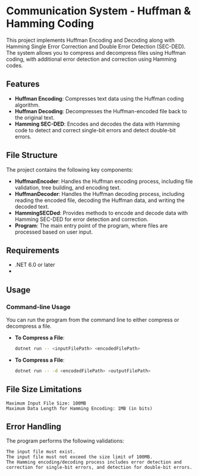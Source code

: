 # Communication System - Huffman & Hamming Coding

This project implements Huffman Encoding and Decoding along with Hamming Single Error Correction and Double Error Detection (SEC-DED). The system allows you to compress and decompress files using Huffman coding, with additional error detection and correction using Hamming codes.

## Features
- **Huffman Encoding**: Compresses text data using the Huffman coding algorithm.
- **Huffman Decoding**: Decompresses the Huffman-encoded file back to the original text.
- **Hamming SEC-DED**: Encodes and decodes the data with Hamming code to detect and correct single-bit errors and detect double-bit errors.

## File Structure
The project contains the following key components:
- **HuffmanEncoder**: Handles the Huffman encoding process, including file validation, tree building, and encoding text.
- **HuffmanDecoder**: Handles the Huffman decoding process, including reading the encoded file, decoding the Huffman data, and writing the decoded text.
- **HammingSECDed**: Provides methods to encode and decode data with Hamming SEC-DED for error detection and correction.
- **Program**: The main entry point of the program, where files are processed based on user input.

## Requirements
- .NET 6.0 or later
- 
## Usage

### Command-line Usage
You can run the program from the command line to either compress or decompress a file.

- **To Compress a File**:
  ```bash
  dotnet run -- <inputFilePath> <encodedFilePath>
  ```
  
- **To Compress a File**:
  ```bash
  dotnet run -- -d <encodedFilePath> <outputFilePath>
  ```
  
## File Size Limitations

    Maximum Input File Size: 100MB
    Maximum Data Length for Hamming Encoding: 1MB (in bits)

## Error Handling

The program performs the following validations:

    The input file must exist.
    The input file must not exceed the size limit of 100MB.
    The Hamming encoding/decoding process includes error detection and correction for single-bit errors, and detection for double-bit errors.

  
